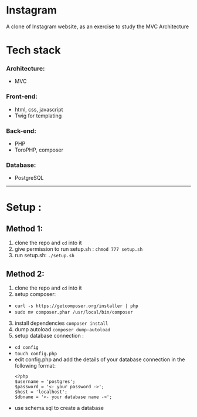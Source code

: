 # Instagram
A clone of Instagram website, as an exercise to study the MVC Architecture

# Tech stack
### Architecture:
- MVC
### Front-end:
- html, css, javascript
- Twig for templating
### Back-end:
- PHP
- ToroPHP, composer
### Database:
- PostgreSQL

---

# Setup :

## Method 1:

1) clone the repo and `cd` into it
2) give permission to run setup.sh : `chmod 777 setup.sh`
3) run setup.sh: `./setup.sh`

## Method 2:

1) clone the repo and `cd` into it
2) setup composer:
- `curl -s https://getcomposer.org/installer | php`
- `sudo mv composer.phar /usr/local/bin/composer`
3) install dependencies  `composer install`
4) dump autoload `composer dump-autoload`
5) setup database connection :
- `cd config`
- `touch config.php`
- edit config.php and add the details of your database connection in the following format:
    ```
    <?php
    $username = 'postgres';
    $password = '<- your password ->';
    $host = 'localhost';
    $dbname = '<- your database name ->';
    ```
- use schema.sql to create a database



  
   
